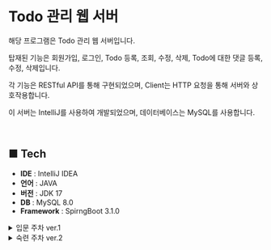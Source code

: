 # Todo 관리 웹 서버
해당 프로그램은 Todo 관리 웹 서버입니다. <br>

탑재된 기능은 회원가입, 로그인, Todo 등록, 조회, 수정, 삭제, Todo에 대한 댓글 등록, 수정, 삭제입니다.

각 기능은 RESTful API를 통해 구현되었으며, Client는 HTTP 요청을 통해 서버와 상호작용합니다.

이 서버는 IntelliJ를 사용하여 개발되었으며, 데이터베이스는 MySQL를 사용합니다.

<br>

## ■ Tech
- **IDE** : IntelliJ IDEA
- **언어** : JAVA
- **버전** : JDK 17
- **DB** : MySQL 8.0
- **Framework** : SpirngBoot 3.1.0

<details>
<summary>입문 주차 ver.1</summary>

## ■ Feature
1. **Todo 등록**
    - 사용자는 제목, 내용, 담당자, 비밀번호를 입력하여 Todo를 등록할 수 있습니다.
    - 생성된 Todo 정보는 비밀번호를 제외하고 반환되어, 정상 등록 처리된 것을 확인할 수 있습니다.
2. **Todo 조회**
   - 사용자는 특정 Todo를 선택하여 상세 내용을 조회할 수 있습니다.
   - 사용자는 전체 Todo 목록을 조회할 수 있습니다. 조회 형태는 작성일을 기준으로 내림차순으로 정렬되어 최근 등록 내역부터 확인 할 수 있습니다.
3. **Todo 수정**
    - 사용자는 특정 Todo의 제목, 내용, 담당자를 수정할 수 있습니다.
    - 수정 간 비밀번호를 필요로 하며 DB 데이터와 일치한 경우에만 수정을 허용합니다.
4. **Todo 삭제**
    - 사용자는 특정 Todo를 삭제할 수 있습니다.
    - 삭제 간 비밀번호를 필요로 하며 DB 데이터와 일치한 경우에만 삭제를 허용합니다.



## ■ Use Case Diagram
<img src="https://teamsparta.notion.site/image/https%3A%2F%2Fprod-files-secure.s3.us-west-2.amazonaws.com%2F83c75a39-3aba-4ba4-a792-7aefe4b07895%2Fbc57b41f-4c0b-4714-9d3b-aa12909f0f56%2FUntitled.png?table=block&id=3bc7ad52-0a2a-4cc2-9f30-ec48717b9814&spaceId=83c75a39-3aba-4ba4-a792-7aefe4b07895&width=960&userId=&cache=v2">

## ■ ERD
<img src="https://teamsparta.notion.site/image/https%3A%2F%2Fprod-files-secure.s3.us-west-2.amazonaws.com%2F83c75a39-3aba-4ba4-a792-7aefe4b07895%2Feb7a5f14-bc48-42c0-821e-8d2fc3edeaa5%2F%25EC%258A%25A4%25ED%2581%25AC%25EB%25A6%25B0%25EC%2583%25B7_2024-05-17_101208.png?table=block&id=785ee4aa-1584-46a9-bbef-3af43663f6f2&spaceId=83c75a39-3aba-4ba4-a792-7aefe4b07895&width=930&userId=&cache=v2">

## ■ API 명세서
<img src="https://www.notion.so/image/https%3A%2F%2Fprod-files-secure.s3.us-west-2.amazonaws.com%2F83c75a39-3aba-4ba4-a792-7aefe4b07895%2Fb79426fd-1e8d-4e04-9d14-1242be1166ae%2F%25EC%258A%25A4%25ED%2581%25AC%25EB%25A6%25B0%25EC%2583%25B7_2024-05-17_112010.png?table=block&id=5b00f43c-10f2-424c-8461-a2f9f4e6010d&spaceId=83c75a39-3aba-4ba4-a792-7aefe4b07895&width=2000&userId=81832d12-bc15-4ae9-a090-4b1b1ca1bbe6&cache=v2">
</details>

<details>
<summary>숙련 주차 ver.2</summary>

## ■ Feature
1. **회원가입**
    - 사용자는 사용자 이름과 비밀번호, 별명을 입력하여 회원가입할 수 있습니다.
    - 생성된 회원정보는 DB에 저장되며 비밀번호는 암호화되지 않습니다.
2. **로그인**
    - 사용자는 회원가입에 사용된 사용자 이름과 비밀번호를 입력하여 로그인할 수 있습니다.
    - 로그인이 정상 처리되면 JWT에 사용자 이름과 권한 정보를 저장하여 Http Header를 통해 발행합니다.
    - JWT 토큰은 로그인 후 서비스 이용 간 회원/비회원 검증을 위해 사용됩니다.
3. **Todo 등록**
    - JWT를 소유하고 있는 사용자는 제목, 내용를 입력하여 Todo를 등록할 수 있습니다.
    - JWT를 미소유하고 있는 사용자는 로그인을 요청 받습니다.
    - 등록 간 JWT를 확인하여 사용자의 정보를 자동으로 Todo 정보에 대입합니다.
    - 생성된 Todo 정보는 비밀번호를 제외하고 반환되어, 정상 등록 처리된 것을 확인할 수 있습니다.
4. **Todo 조회**
    - 조회는 회원/비회원을 구분하지 않고 누구나 가능합니다.
    - 사용자는 특정 Todo를 선택하여 상세 내용을 조회할 수 있습니다.
    - 사용자는 전체 Todo 목록을 조회할 수 있습니다. 조회 형태는 작성일을 기준으로 내림차순으로 정렬되어 최근 등록 내역부터 확인 할 수 있습니다.
5. **Todo 수정**
    - JWT를 소유하고 있는 사용자는 직접 작성한 Todo의 제목, 내용를 수정할 수 있습니다.
    - 수정 간 JWT를 확인하여 Todo의 사용자 정보와 일치한 경우에만 수정을 허용합니다.
6. **Todo 삭제**
    - JWT를 소유하고 있는 사용자는 직접 작성한 Todo를 삭제할 수 있습니다.
    - 삭제 간 JWT를 확인하여 Todo의 사용자 정보와 일치한 경우에만 삭제를 허용합니다.
7. **Comment 등록**
    - JWT를 소유하고 있는 사용자는 등록되어 있는 Todo에 대해 댓글을 등록할 수 있습니다.
    - JWT를 미소유하고 있는 사용자는 로그인을 요청 받습니다.
    - 등록 간 JWT를 확인하여 사용자 정보를 자동으로 Comment 정보에 대입합니다.
    - 등록된 Comment 정보는 자동으로 반환되어 정상 등록 처리된 것을 확인할 수 있습니다.
8. **Comment 수정**
    - JWT를 소유하고 있는 사용자는 직접 작성한 Comment에 대해 댓글을 수정할 수 있습니다.
    - 수정 간 JWT를 확인하여 Comment의 사용자 정보와 일치한 경우에만 수정을 허용합니다.
9. **Comment 삭제**
    - JWT를 소유하고 있는 사용자는 직접 작성한 Comment를 삭제할 수 있습니다.
    - 삭제 간 JWT를 확인하여 Comment의 사용자 정보와 일치한 경우에만 삭제를 허용합니다.




## ■ Use Case Diagram
<img src="https://www.notion.so/image/https%3A%2F%2Fprod-files-secure.s3.us-west-2.amazonaws.com%2F83c75a39-3aba-4ba4-a792-7aefe4b07895%2F8fa63813-e153-4158-8b07-e667fee25fa9%2FUntitled.png?table=block&id=658696bb-c0cd-4859-9aad-b667dc6fa08e&spaceId=83c75a39-3aba-4ba4-a792-7aefe4b07895&width=1060&userId=81832d12-bc15-4ae9-a090-4b1b1ca1bbe6&cache=v2">

## ■ ERD
<img src="https://www.notion.so/image/https%3A%2F%2Fprod-files-secure.s3.us-west-2.amazonaws.com%2F83c75a39-3aba-4ba4-a792-7aefe4b07895%2F66165377-798d-454e-9898-ce492e45432a%2F%25EC%258A%25A4%25ED%2581%25AC%25EB%25A6%25B0%25EC%2583%25B7_2024-05-31_144137.png?table=block&id=05107942-1a0e-4f69-8415-5d668b14375e&spaceId=83c75a39-3aba-4ba4-a792-7aefe4b07895&width=2000&userId=81832d12-bc15-4ae9-a090-4b1b1ca1bbe6&cache=v2">

## ■ API 명세서
<img src="https://www.notion.so/image/https%3A%2F%2Fprod-files-secure.s3.us-west-2.amazonaws.com%2F83c75a39-3aba-4ba4-a792-7aefe4b07895%2Fa48f8ead-fdec-4286-85d0-cfbc01eb2fdd%2FUntitled.jpeg?table=block&id=e09f3550-0e9a-4629-a0df-b58f745eb487&spaceId=83c75a39-3aba-4ba4-a792-7aefe4b07895&width=2000&userId=81832d12-bc15-4ae9-a090-4b1b1ca1bbe6&cache=v2">
</details>
